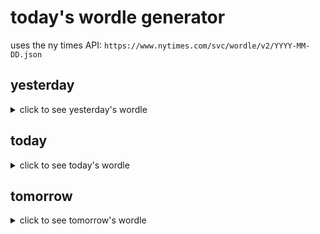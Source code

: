 # today's wordle generator

uses the ny times API: `https://www.nytimes.com/svc/wordle/v2/YYYY-MM-DD.json`

## yesterday

<details>
    <summary>click to see yesterday's wordle</summary>

    modal

</details>

## today

<details>
    <summary>click to see today's wordle</summary>

    loris

</details>

## tomorrow

<details>
    <summary>click to see tomorrow's wordle</summary>

    sword

</details>
